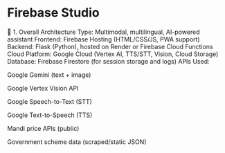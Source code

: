 # Firebase Studio
🔧 1. Overall Architecture
Type: Multimodal, multilingual, AI-powered assistant
Frontend: Firebase Hosting (HTML/CSS/JS, PWA support)
Backend: Flask (Python), hosted on Render or Firebase Cloud Functions
Cloud Platform: Google Cloud (Vertex AI, TTS/STT, Vision, Cloud Storage)
Database: Firebase Firestore (for session storage and logs)
APIs Used:

Google Gemini (text + image)

Google Vertex Vision API

Google Speech-to-Text (STT)

Google Text-to-Speech (TTS)

Mandi price APIs (public)

Government scheme data (scraped/static JSON)
